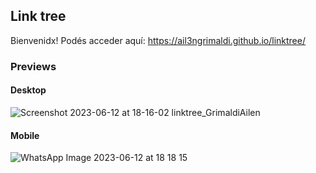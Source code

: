 ## Link tree

Bienvenidx! Podés acceder aquí: https://ail3ngrimaldi.github.io/linktree/

<h3>Previews</h3>

<h4>Desktop</h4>

![Screenshot 2023-06-12 at 18-16-02 linktree_GrimaldiAilen](https://github.com/ail3ngrimaldi/linktree.github.io/assets/63558201/e06c791b-c58d-4a97-b203-9fcc363fd464)

<h4>Mobile</h4>

![WhatsApp Image 2023-06-12 at 18 18 15](https://github.com/ail3ngrimaldi/linktree.github.io/assets/63558201/91546389-e9dc-41c7-81ed-d0e821ab65de)
